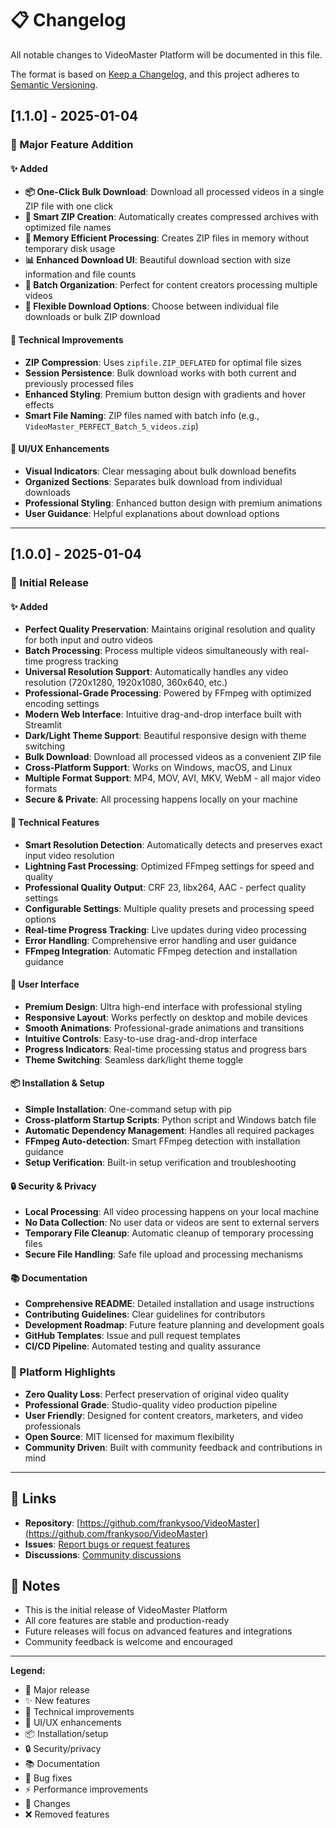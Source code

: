 # 📋 Changelog

All notable changes to VideoMaster Platform will be documented in this file.

The format is based on [Keep a Changelog](https://keepachangelog.com/en/1.0.0/),
and this project adheres to [Semantic Versioning](https://semver.org/spec/v2.0.0.html).

## [1.1.0] - 2025-01-04

### 🎉 Major Feature Addition

#### ✨ Added
- **📦 One-Click Bulk Download**: Download all processed videos in a single ZIP file with one click
- **🚀 Smart ZIP Creation**: Automatically creates compressed archives with optimized file names
- **💾 Memory Efficient Processing**: Creates ZIP files in memory without temporary disk usage
- **📊 Enhanced Download UI**: Beautiful download section with size information and file counts
- **🎯 Batch Organization**: Perfect for content creators processing multiple videos
- **📁 Flexible Download Options**: Choose between individual file downloads or bulk ZIP download

#### 🔧 Technical Improvements
- **ZIP Compression**: Uses `zipfile.ZIP_DEFLATED` for optimal file sizes
- **Session Persistence**: Bulk download works with both current and previously processed files
- **Enhanced Styling**: Premium button design with gradients and hover effects
- **Smart File Naming**: ZIP files named with batch info (e.g., `VideoMaster_PERFECT_Batch_5_videos.zip`)

#### 🎨 UI/UX Enhancements
- **Visual Indicators**: Clear messaging about bulk download benefits
- **Organized Sections**: Separates bulk download from individual downloads
- **Professional Styling**: Enhanced button design with premium animations
- **User Guidance**: Helpful explanations about download options

---

## [1.0.0] - 2025-01-04

### 🎉 Initial Release

#### ✨ Added
- **Perfect Quality Preservation**: Maintains original resolution and quality for both input and outro videos
- **Batch Processing**: Process multiple videos simultaneously with real-time progress tracking
- **Universal Resolution Support**: Automatically handles any video resolution (720x1280, 1920x1080, 360x640, etc.)
- **Professional-Grade Processing**: Powered by FFmpeg with optimized encoding settings
- **Modern Web Interface**: Intuitive drag-and-drop interface built with Streamlit
- **Dark/Light Theme Support**: Beautiful responsive design with theme switching
- **Bulk Download**: Download all processed videos as a convenient ZIP file
- **Cross-Platform Support**: Works on Windows, macOS, and Linux
- **Multiple Format Support**: MP4, MOV, AVI, MKV, WebM - all major video formats
- **Secure & Private**: All processing happens locally on your machine

#### 🔧 Technical Features
- **Smart Resolution Detection**: Automatically detects and preserves exact input video resolution
- **Lightning Fast Processing**: Optimized FFmpeg settings for speed and quality
- **Professional Quality Output**: CRF 23, libx264, AAC - perfect quality settings
- **Configurable Settings**: Multiple quality presets and processing speed options
- **Real-time Progress Tracking**: Live updates during video processing
- **Error Handling**: Comprehensive error handling and user guidance
- **FFmpeg Integration**: Automatic FFmpeg detection and installation guidance

#### 🎨 User Interface
- **Premium Design**: Ultra high-end interface with professional styling
- **Responsive Layout**: Works perfectly on desktop and mobile devices
- **Smooth Animations**: Professional-grade animations and transitions
- **Intuitive Controls**: Easy-to-use drag-and-drop interface
- **Progress Indicators**: Real-time processing status and progress bars
- **Theme Switching**: Seamless dark/light theme toggle

#### 📦 Installation & Setup
- **Simple Installation**: One-command setup with pip
- **Cross-platform Startup Scripts**: Python script and Windows batch file
- **Automatic Dependency Management**: Handles all required packages
- **FFmpeg Auto-detection**: Smart FFmpeg detection with installation guidance
- **Setup Verification**: Built-in setup verification and troubleshooting

#### 🔒 Security & Privacy
- **Local Processing**: All video processing happens on your local machine
- **No Data Collection**: No user data or videos are sent to external servers
- **Temporary File Cleanup**: Automatic cleanup of temporary processing files
- **Secure File Handling**: Safe file upload and processing mechanisms

#### 📚 Documentation
- **Comprehensive README**: Detailed installation and usage instructions
- **Contributing Guidelines**: Clear guidelines for contributors
- **Development Roadmap**: Future feature planning and development goals
- **GitHub Templates**: Issue and pull request templates
- **CI/CD Pipeline**: Automated testing and quality assurance

### 🎯 Platform Highlights
- **Zero Quality Loss**: Perfect preservation of original video quality
- **Professional Grade**: Studio-quality video production pipeline
- **User Friendly**: Designed for content creators, marketers, and video professionals
- **Open Source**: MIT licensed for maximum flexibility
- **Community Driven**: Built with community feedback and contributions in mind

---

## 🔗 Links
- **Repository**: [https://github.com/frankysoo/VideoMaster](https://github.com/frankysoo/VideoMaster)
- **Issues**: [Report bugs or request features](https://github.com/frankysoo/VideoMaster/issues)
- **Discussions**: [Community discussions](https://github.com/frankysoo/VideoMaster/discussions)

## 📝 Notes
- This is the initial release of VideoMaster Platform
- All core features are stable and production-ready
- Future releases will focus on advanced features and integrations
- Community feedback is welcome and encouraged

---

**Legend:**
- 🎉 Major release
- ✨ New features
- 🔧 Technical improvements
- 🎨 UI/UX enhancements
- 📦 Installation/setup
- 🔒 Security/privacy
- 📚 Documentation
- 🐛 Bug fixes
- ⚡ Performance improvements
- 🔄 Changes
- ❌ Removed features
